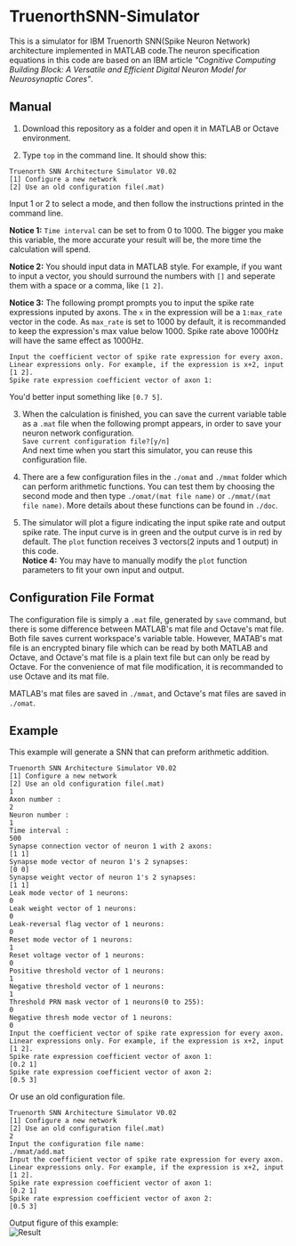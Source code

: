 # TruenorthSNN-Simulator
This is a simulator for IBM Truenorth SNN(Spike Neuron Network) architecture implemented in MATLAB code.The neuron specification equations in this code are based on an IBM article *"Cognitive Computing Building Block: A Versatile and Efficient Digital Neuron Model for Neurosynaptic Cores"*.   
## Manual
1. Download this repository as a folder and open it in MATLAB or Octave environment.  
  
2. Type `top` in the command line. It should show this:  
  ```
  Truenorth SNN Architecture Simulator V0.02 
  [1] Configure a new network
  [2] Use an old configuration file(.mat)
  ```
  Input 1 or 2 to select a mode, and then follow the instructions printed in the command line.  
  
  **Notice 1:** `Time interval` can be set to from 0 to 1000. The bigger you make this variable, the more accurate your result will be, the more time the calculation will spend.  
  
  **Notice 2:** You should input data in MATLAB style. For example, if you want to input a vector, you should surround the numbers with `[]` and seperate them with a space or a comma, like `[1 2]`.  
  
  **Notice 3:** The following prompt prompts you to input the spike rate expressions inputed by axons. The `x` in the expression will be a `1:max_rate` vector in the code. As `max_rate` is set to 1000 by default, it is recommanded to keep the expression's max value below 1000. Spike rate above 1000Hz will have the same effect as 1000Hz.   
  ```
  Input the coefficient vector of spike rate expression for every axon.
  Linear expressions only. For example, if the expression is x+2, input [1 2].
  Spike rate expression coefficient vector of axon 1:
  ```
  You'd better input something like `[0.7 5]`.  
  
3. When the calculation is finished, you can save the current variable table as a `.mat` file when the following prompt appears, in order to save your neuron network configuration.  
  `Save current configuration file?[y/n]`  
  And next time when you start this simulator, you can reuse this configuration file.  
  
4. There are a few configuration files in the `./omat` and `./mmat` folder which can perform arithmetic functions. You can test them by choosing the second mode and then type `./omat/(mat file name)` or `./mmat/(mat file name)`. More details about these functions can be found in `./doc`.  

5. The simulator will plot a figure indicating the input spike rate and output spike rate. The input curve is in green and the output curve is in red by default. The `plot` function receives 3 vectors(2 inputs and 1 output) in this code.  
  **Notice 4:** You may have to manually modify the `plot` function parameters to fit your own input and output.  
  
## Configuration File Format
The configuration file is simply a `.mat` file, generated by `save` command, but there is some difference between MATLAB's mat file and Octave's mat file. Both file saves current workspace's variable table. However, MATAB's mat file is an encrypted binary file which can be read by both MATLAB and Octave, and Octave's mat file is a plain text file but can only be read by Octave. For the convenience of mat file modification, it is recommanded to use Octave and its mat file.  

MATLAB's mat files are saved in `./mmat`, and Octave's mat files are saved in `./omat`.  

## Example
This example will generate a SNN that can preform arithmetic addition.
```
Truenorth SNN Architecture Simulator V0.02
[1] Configure a new network
[2] Use an old configuration file(.mat)
1
Axon number :
2
Neuron number :
1
Time interval :
500
Synapse connection vector of neuron 1 with 2 axons:
[1 1]
Synapse mode vector of neuron 1's 2 synapses:
[0 0]
Synapse weight vector of neuron 1's 2 synapses:
[1 1]
Leak mode vector of 1 neurons:
0
Leak weight vector of 1 neurons:
0
Leak-reversal flag vector of 1 neurons:
0
Reset mode vector of 1 neurons:
1
Reset voltage vector of 1 neurons:
0
Positive threshold vector of 1 neurons:
1
Negative threshold vector of 1 neurons:
1
Threshold PRN mask vector of 1 neurons(0 to 255):
0
Negative thresh mode vector of 1 neurons:
0
Input the coefficient vector of spike rate expression for every axon.
Linear expressions only. For example, if the expression is x+2, input [1 2]. 
Spike rate expression coefficient vector of axon 1:
[0.2 1]
Spike rate expression coefficient vector of axon 2:
[0.5 3]
```

Or use an old configuration file.  
```
Truenorth SNN Architecture Simulator V0.02
[1] Configure a new network
[2] Use an old configuration file(.mat)
2
Input the configuration file name:
./mmat/add.mat
Input the coefficient vector of spike rate expression for every axon.
Linear expressions only. For example, if the expression is x+2, input [1 2]. 
Spike rate expression coefficient vector of axon 1:
[0.2 1]
Spike rate expression coefficient vector of axon 2:
[0.5 3]

```
Output figure of this example:  
![Result](http://p1.bpimg.com/1949/09d7e023df88d0ce.png)
